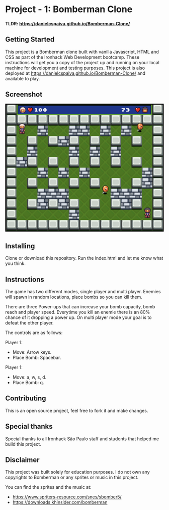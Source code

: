 # Project - 1: Bomberman Clone
#### TLDR: https://danielcspaiva.github.io/Bomberman-Clone/
 
## Getting Started
This project is a Bomberman clone built with vanilla Javascript, HTML and CSS as part of the Ironhack Web Development bootcamp. These instructions will get you a copy of the project up and running on your local machine for development and testing purposes. This project is also deployed at https://danielcspaiva.github.io/Bomberman-Clone/ and available to play.

## Screenshot

![](Screenshots/screenshot-1.png)

## Installing

Clone or download this repository. Run the index.html and let me know what you think.

## Instructions

The game has two different modes, single player and multi player. Enemies will spawn in random locations, place bombs so you can kill them.

There are three Power-ups that can increase your bomb capacity, bomb reach and player speed. Everytime you kill an enemie there is an 80% chance of it dropping a power up. On multi player mode your goal is to defeat the other player. 

The controls are as follows:

Player 1:
* Move: Arrow keys.
* Place Bomb: Spacebar.

Player 1:
* Move: a, w, s, d.
* Place Bomb: q.

## Contributing

This is an open source project, feel free to fork it and make changes.

## Special thanks

Special thanks to all Ironhack São Paulo staff and students that helped me build this project.

## Disclaimer

This project was built solely for education purposes. I do not own any copyrights to Bomberman or any sprites or music in this project.

You can find the sprites and the music at: 
* https://www.spriters-resource.com/snes/sbomber5/
* https://downloads.khinsider.com/bomberman
